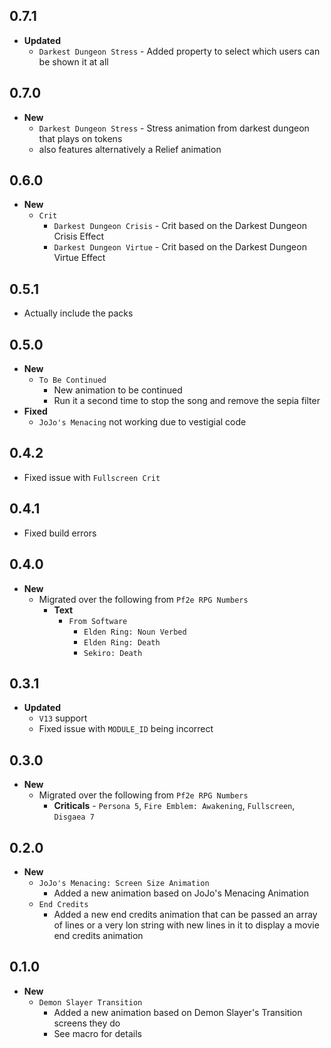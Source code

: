 ## 0.7.1

- **Updated**
  - `Darkest Dungeon Stress` - Added property to select which users can be shown it at all

## 0.7.0

- **New**
  - `Darkest Dungeon Stress` - Stress animation from darkest dungeon that plays on tokens
  - also features alternatively a Relief animation

## 0.6.0

- **New**
  - `Crit`
    - `Darkest Dungeon Crisis` - Crit based on the Darkest Dungeon Crisis Effect
    - `Darkest Dungeon Virtue` - Crit based on the Darkest Dungeon Virtue Effect

## 0.5.1

- Actually include the packs

## 0.5.0

- **New**
  - `To Be Continued`
    - New animation to be continued
    - Run it a second time to stop the song and remove the sepia filter
- **Fixed**
  - `JoJo's Menacing` not working due to vestigial code

## 0.4.2

- Fixed issue with `Fullscreen Crit`

## 0.4.1

- Fixed build errors

## 0.4.0

- **New**
  - Migrated over the following from `Pf2e RPG Numbers`
    - **Text**
      - `From Software`
        - `Elden Ring: Noun Verbed`
        - `Elden Ring: Death`
        - `Sekiro: Death`

## 0.3.1

- **Updated**
  - `V13` support
  - Fixed issue with `MODULE_ID` being incorrect

## 0.3.0

- **New**
  - Migrated over the following from `Pf2e RPG Numbers`
    - **Criticals** - `Persona 5`, `Fire Emblem: Awakening`, `Fullscreen`, `Disgaea 7`

## 0.2.0

- **New**
  - `JoJo's Menacing: Screen Size Animation`
    - Added a new animation based on JoJo's Menacing Animation
  - `End Credits`
    - Added a new end credits animation that can be passed an array of lines or a very lon string with new lines in it to display a movie end credits animation

## 0.1.0

- **New**
  - `Demon Slayer Transition`
    - Added a new animation based on Demon Slayer's Transition screens they do
    - See macro for details
